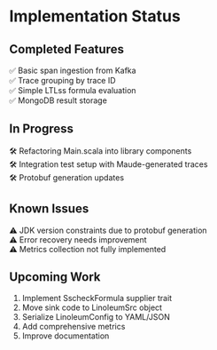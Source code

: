 # Implementation Status

## Completed Features
✅ Basic span ingestion from Kafka  
✅ Trace grouping by trace ID  
✅ Simple LTLss formula evaluation  
✅ MongoDB result storage  

## In Progress
🛠 Refactoring Main.scala into library components  
🛠 Integration test setup with Maude-generated traces  
🛠 Protobuf generation updates

## Known Issues
⚠️ JDK version constraints due to protobuf generation  
⚠️ Error recovery needs improvement  
⚠️ Metrics collection not fully implemented  

## Upcoming Work
1. Implement SscheckFormula supplier trait
2. Move sink code to LinoleumSrc object
3. Serialize LinoleumConfig to YAML/JSON
4. Add comprehensive metrics
5. Improve documentation
